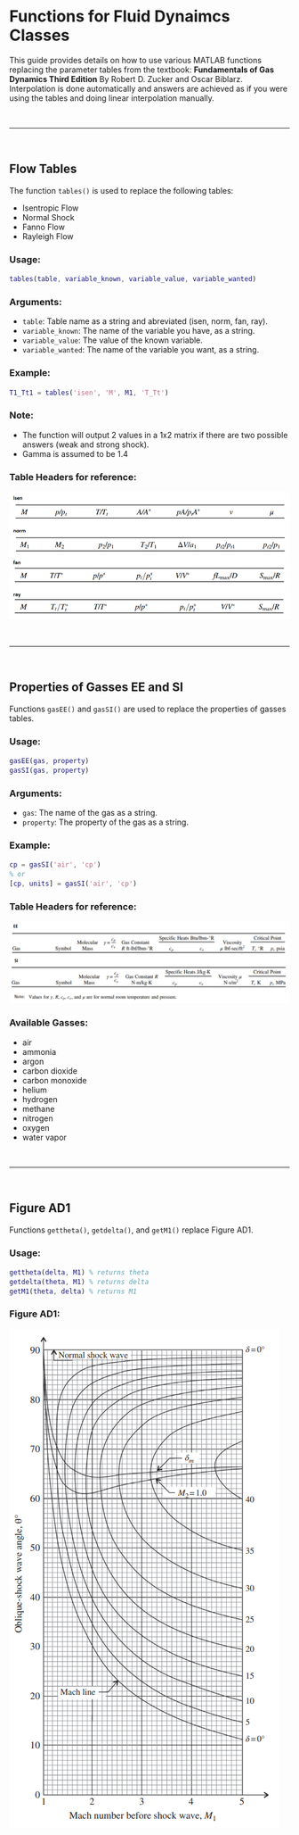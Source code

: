 # Functions for Fluid Dynaimcs Classes

This guide provides details on how to use various MATLAB functions replacing the parameter tables from the textbook: **Fundamentals of Gas Dynamics Third Edition** By Robert D. Zucker and Oscar Biblarz. Interpolation is done automatically and answers are achieved as if you were using the tables and doing linear interpolation manually.

&nbsp;
___
&nbsp;

## **Flow Tables**

The function `tables()` is used to replace the following tables:

- Isentropic Flow
- Normal Shock
- Fanno Flow
- Rayleigh Flow

### **Usage:**

```matlab
tables(table, variable_known, variable_value, variable_wanted)
```

### **Arguments:**
- `table`: Table name as a string and abreviated (isen, norm, fan, ray).
- `variable_known`: The name of the variable you have, as a string.
- `variable_value`: The value of the known variable.
- `variable_wanted`: The name of the variable you want, as a string.

### **Example:**

```matlab
T1_Tt1 = tables('isen', 'M', M1, 'T_Tt')
```

### **Note:**
- The function will output 2 values in a 1x2 matrix if there are two possible answers (weak and strong shock).  
- Gamma is assumed to be 1.4

### **Table Headers for reference:**  
![Flow Table Headers](table_headers_flow.png)

&nbsp;
___
&nbsp;

## **Properties of Gasses EE and SI**

Functions `gasEE()` and `gasSI()` are used to replace the properties of gasses tables.

### **Usage:**

```matlab
gasEE(gas, property)
gasSI(gas, property)
```

### **Arguments:**
- `gas`: The name of the gas as a string.
- `property`: The property of the gas as a string.

### **Example:**

```matlab
cp = gasSI('air', 'cp')
% or
[cp, units] = gasSI('air', 'cp')
```

### **Table Headers for reference:**
![Gasses Table Headers](table_headers_gasses.png)

### **Available Gasses:**
- air
- ammonia
- argon
- carbon dioxide
- carbon monoxide
- helium
- hydrogen
- methane
- nitrogen
- oxygen
- water vapor

&nbsp;
___
&nbsp;

## **Figure AD1**

Functions `gettheta()`, `getdelta()`, and `getM1()` replace Figure AD1.

### **Usage:**

```matlab
gettheta(delta, M1) % returns theta
getdelta(theta, M1) % returns delta
getM1(theta, delta) % returns M1
```

### **Figure AD1:**
![Figure AD1](figure_ad_one.png)